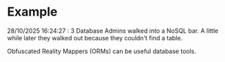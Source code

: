 # Example

<!-- replace-with-date starts -->
28/10/2025 16:24:27 : 3 Database Admins walked into a NoSQL bar. A little while later they walked out because they couldn't find a table.
<!-- replace-with-date ends -->

<!-- replace-with-joke starts -->
Obfuscated Reality Mappers (ORMs) can be useful database tools.
<!-- replace-with-joke ends -->